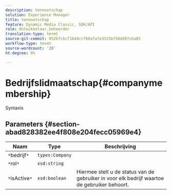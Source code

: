 ```yaml
---
description: Vennootschap
solution: Experience Manager
title: Vennootschap
feature: Dynamic Media Classic, SDK/API
role: Ontwikkelaar,beheerder
translation-type: tm+mt
source-git-commit: 052bfcbcf1bd4ccf60afa7e3325bf58dd07cba85
workflow-type: tm+mt
source-wordcount: '28'
ht-degree: 0%

---
```



# Bedrijfslidmaatschap{#companymembership}

Syntaxis

## Parameters {#section-abad828382ee4f808e204fecc05969e4}

| Naam | Type | Beschrijving |
|---|---|---|
| `*`bedrijf`*` | `types:Company` |  |
| `*`rol`*` | `xsd:string` |  |
| `*`isActive`*` | `xsd:boolean` | Hiermee stelt u de status van de gebruiker in voor elk bedrijf waartoe de gebruiker behoort. |

